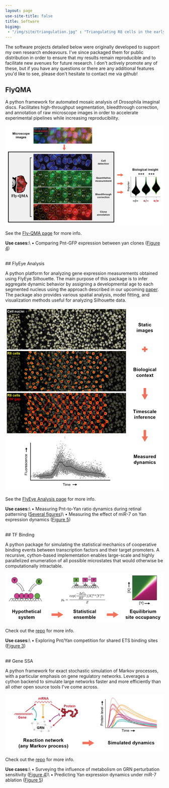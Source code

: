 ```yaml
---
layout: page
use-site-title: false
title: Software
bigimg:
 - "/img/site/triangulation.jpg" : "Triangulating R8 cells in the early fly eye"
---
```



The software projects detailed below were originally developed to support my own research endeavours. I've since packaged them for public distribution in order to ensure that my results remain reproducible and to facilitate new avenues for future research. I don't actively promote any of these, but if you have any questions or there are any additional features you'd like to see, please don't hesitate to contact me via github!


## FlyQMA

A python framework for automated mosaic analysis of Drosophila imaginal discs. Facilitates high-throughput segmentation, bleedthrough correction, and annotation of raw microscope images in order to accelerate experimental pipelines while increasing reproducibility.

<p class="aligncenter">
  <img src="/img/software/flyqma_pipeline.png" width="650px">
</p>

See the [Fly-QMA page](https://www.sbernasek.com/flyqma) for more info.

**Use cases:**\\
&#8226; Comparing Pnt-GFP expression between yan clones ([Figure 4](https://doi.org/10.1101/430744))


<br>
## FlyEye Analysis

A python platform for analyzing gene expression measurements obtained using FlyEye Silhouette. The main purpose of this package is to infer aggregate dynamic behavior by assigning a developmental age to each segmented nucleus using the approach described in our upcoming [paper](https://doi.org/10.1101/430744). The package also provides various spatial analysis, model fitting, and visualization methods useful for analyzing Silhouette data.

<p class="aligncenter">
  <img src="/img/software/flyeye.png" width="650px">
</p>

See the [FlyEye Analysis page](https://www.sbernasek.com/flyeye) for more info.

**Use cases:**\\
&#8226; Measuring Pnt-to-Yan ratio dynamics during retinal patterning ([Several figures](https://doi.org/10.1101/430744))\\
&#8226; Measuring the effect of miR-7 on Yan expression dynamics ([Figure 5](https://doi.org/10.1016/j.cell.2019.06.023))


<br>
## TF Binding

A python package for simulating the statistical mechanics of cooperative binding events between transcription factors and their target promoters. A recursive, cython-based implementation enables large-scale and highly parallelized enumeration of all possible microstates that would otherwise be computationally intractable. 

<p class="aligncenter">
  <img src="/img/software/tfbinding.png" width="650px">
</p>

Check out the [repo](https://github.com/sebastianbernasek/binding) for more info.

**Use cases:**\\
&#8226; Exploring Pnt/Yan competition for shared ETS binding sites ([Figure 3](https://doi.org/10.1101/430744))


<br>
## Gene SSA

A python framework for exact stochastic simulation of Markov processes, with a particular emphasis on gene regulatory networks. Leverages a cython backend to simulate large networks faster and more efficiently than all other open source tools I've come across. 

<p class="aligncenter">
  <img src="/img/software/genessa.png" width="650px">
</p>

Check out the [repo](https://github.com/sebastianbernasek/genessa) for more info.

**Use cases:**\\
&#8226; Surveying the influence of metabolism on GRN perturbation sensitivity ([Figure 4](https://doi.org/10.1016/j.cell.2019.06.023))\\
&#8226; Predicting Yan expression dynamics under miR-7 ablation ([Figure 5](https://doi.org/10.1016/j.cell.2019.06.023))

